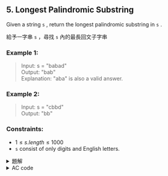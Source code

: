 ## 5. Longest Palindromic Substring  

Given a string `s` , return the longest palindromic substring in `s` .  

給予一字串 `s` ，尋找 `s` 內的最長回文子字串  

### Example 1:  

> Input: s = "babad"  
> Output: "bab"  
> Explanation: "aba" is also a valid answer.  

### Example 2:  

> Input: s = "cbbd"  
> Output: "bb"  


### Constraints:  

* $1 \leq s.length \leq 1000$  
* `s` consist of only digits and English letters.  

<details>

<summary>題解</summary>

看到題目的第一眼 dp？  
如果 $s[i]=s[j]$ 並且 $j-i=1$ 或者 $dp[i+1][j-1]=1$（內部子串是回文）  
則將 $dp[i][j]$ 設置為 $1$  

```cpp
class Solution {
public:    
    string longestPalindrome(string s) {
        int siz=s.size();
        bool dp[siz][siz];
        for(int i=0;i<siz;i++){
            for(int j=0;j<siz;j++){
                dp[i][j]=0;
                if(i==j){
                    dp[i][j]=1;
                }
            }
        }
        string ans;
        ans+=s[0];
        for(int i=siz-2;i>=0;i--){
            for(int j=i+1;j<siz;j++){
                if(s[i]==s[j]){
                    if(j-i==1||dp[i+1][j-1]==1){
                        dp[i][j]=1;
                        if (ans.size()<j-i+1){
                            ans=s.substr(i,j-i+1);
                        }
                    }
                }
            }
        }
        
        return ans;
    }
};
```

<img width="669" alt="leet0005_0" src="https://github.com/user-attachments/assets/ee6e38b1-fd90-4330-a153-4dcdf025530f">  

* 空間複雜度： $O(n^2)$  
* 時間複雜度： $O(n^2)$  

雖然通過了測試，但是時間複雜度跟空間複雜度都不是很好  
所以稍微修改一下演算法  
把它從 dp 改成 中心擴展法  
從頭到尾枚舉中心點後，向前後擴展，檢查是否為回文  

```cpp
class Solution {
public:
    string longestPalindrome(string s) {
        int siz=s.size();
        int start=0,maxLen=1;

        for(int i=0;i<siz;i++){
            int len1=expandAroundCenter(s,i,i);
            int len2=expandAroundCenter(s,i,i+1);
            int len=max(len1,len2);

            if(len>maxLen){
                start=i-(len-1)/2;
                maxLen=len;
            }
        }

        return s.substr(start,maxLen);
    }

    int expandAroundCenter(string& s,int left,int right){
        while(left>=0&&right<s.size()&&s[left]==s[right]){
            left--;
            right++;
        }
        return right-left-1;
    }
};
```

<img width="669" alt="leet0005_1" src="https://github.com/user-attachments/assets/4feeb1d1-655b-4a69-8186-1cdcc86b5e9f">  

* 空間複雜度： $O(n^2)$  
* 時間複雜度： $O(1)$  

雖然說這樣子的時間複雜度是 $O(n^2)$  
但其實在實際執行的時候，可以減去很多明顯非回文的結果  
所以執行時間相對剛剛的程式碼短了不少  
而且空間複雜度也被壓縮到了 $O(1)$  

</details>

<details>

<summary>AC code</summary>

```cpp
class Solution {
public:
    string longestPalindrome(string s) {
        int siz=s.size();
        int start=0,maxLen=1;

        for(int i=0;i<siz;i++){
            int len1=expandAroundCenter(s,i,i);
            int len2=expandAroundCenter(s,i,i+1);
            int len=max(len1,len2);

            if(len>maxLen){
                start=i-(len-1)/2;
                maxLen=len;
            }
        }

        return s.substr(start,maxLen);
    }

    int expandAroundCenter(string& s,int left,int right){
        while(left>=0&&right<s.size()&&s[left]==s[right]){
            left--;
            right++;
        }
        return right-left-1;
    }
};
```

</details>
